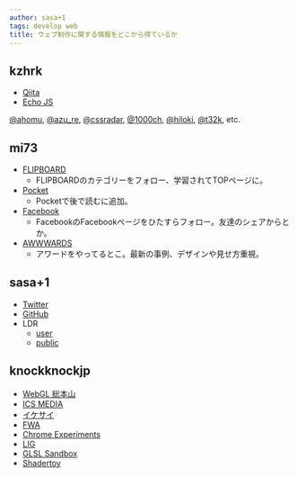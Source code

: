```yaml
---
author: sasa+1
tags: develop web
title: ウェブ制作に関する情報をどこから得ているか
---
```

## kzhrk

- [Qiita](http://qiita.com/)
- [Echo JS](http://www.echojs.com/)

[@ahomu](https://twitter.com/ahomu), [@azu_re](https://twitter.com/azu_re), [@cssradar](https://twitter.com/cssradar), [@1000ch](https://twitter.com/1000ch), [@hiloki](https://twitter.com/hiloki), [@t32k](https://twitter.com/t32k), etc.

## mi73

- [FLIPBOARD](https://flipboard.com/)
  - FLIPBOARDのカテゴリーをフォロー、学習されてTOPページに。
- [Pocket](https://getpocket.com/)
  - Pocketで後で読むに追加。
- [Facebook](https://facebook.com/)
  - FacebookのFacebookページをひたすらフォロー。友達のシェアからとか。
- [AWWWARDS](http://www.awwwards.com/)
  - アワードをやってるとこ。最新の事例、デザインや見せ方重視。

## sasa+1

- [Twitter](https://twitter.com/sasaplus1/following)
- [GitHub](https://github.com/sasaplus1/following)
- LDR
  - [user](http://reader.livedwango.com/user/sasaplus1)
  - [public](http://reader.livedwango.com/public/sasaplus1)

## knockknockjp

- [WebGL 総本山](https://webgl.souhonzan.org/)
- [ICS MEDIA](https://ics.media/)
- [イケサイ](https://www.ikesai.com/)
- [FWA](https://thefwa.com/)
- [Chrome Experiments](https://www.chromeexperiments.com/)
- [LIG](http://liginc.co.jp/)
- [GLSL Sandbox](http://glslsandbox.com/)
- [Shadertoy](https://www.shadertoy.com/)
